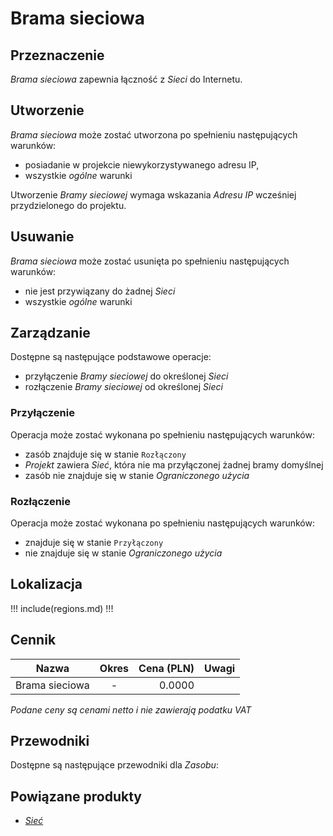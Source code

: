 # Brama sieciowa

## Przeznaczenie

*Brama sieciowa* zapewnia łączność z *Sieci* do Internetu.

## Utworzenie

*Brama sieciowa* może zostać utworzona po spełnieniu następujących warunków:

 * posiadanie w projekcie niewykorzystywanego adresu IP,
 * wszystkie *ogólne* warunki

Utworzenie *Bramy sieciowej* wymaga wskazania *Adresu IP* wcześniej przydzielonego do projektu.

## Usuwanie

*Brama sieciowa* może zostać usunięta po spełnieniu następujących warunków:

 * nie jest przywiązany do żadnej *Sieci*
 * wszystkie *ogólne* warunki

## Zarządzanie

Dostępne są następujące podstawowe operacje:

* przyłączenie *Bramy sieciowej* do określonej *Sieci*
* rozłączenie *Bramy sieciowej* od określonej *Sieci*

### Przyłączenie

Operacja może zostać wykonana po spełnieniu następujących warunków: 

* zasób znajduje się w stanie ```Rozłączony```
* *Projekt* zawiera *Sieć*, która nie ma przyłączonej żadnej bramy domyślnej
* zasób nie znajduje się w stanie *Ograniczonego użycia*

### Rozłączenie

Operacja może zostać wykonana po spełnieniu następujących warunków: 

* znajduje się w stanie ```Przyłączony```
* nie znajduje się w stanie *Ograniczonego użycia*

## Lokalizacja

!!! include(regions.md) !!!

## Cennik

Nazwa           | Okres  | Cena (PLN) | Uwagi
--------------- | :----: | ---------: | :----:
Brama sieciowa  |   -    |     0.0000 | 

<!-- TODO: Service need to be created. -->

*Podane ceny są cenami netto i nie zawierają podatku VAT*

## Przewodniki

Dostępne są następujące przewodniki dla *Zasobu*:

<PageList path_re="guide/networking/network-gateway/"/>

## Powiązane produkty

* *[Sieć](/resource/networking/network-gateway.md)*